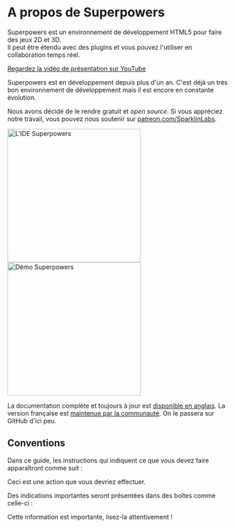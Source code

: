 # A propos de Superpowers

Superpowers est un environnement de développement HTML5 pour faire des jeux 2D et 3D.  
Il peut être étendu avec des plugins et vous pouvez l'utiliser en collaboration temps réel.

[Regardez la vidéo de présentation sur YouTube](https://www.youtube.com/watch?v=NTkQIZlLR7g)

Superpowers est en développement depuis plus d'un an.
C'est déjà un très bon environnement de développement mais il est encore en constante évolution.

Nous avons décidé de le rendre gratuit et <i>open source</i>.
Si vous appréciez notre travail, vous pouvez nous soutenir sur <a href="https://patreon.com/SparklinLabs" target="_blank">patreon.com/SparklinLabs</a>.  

<a href="http://superpowers-html5.com/" target="_blank">
  <img src="http://i.imgur.com/jdtBCpV.png" alt="L'IDE Superpowers" height="300" /> 
  <img src="http://i.imgur.com/rDSabRb.gif" alt="Démo Superpowers" height="300" />
</a>

La documentation complète et toujours à jour est [disponible en anglais](/en/).
La version française est [maintenue par la communauté](http://bitbucket.org/superpowers/docs.sparklinlabs.com).
On le passera sur GitHub d'ici peu.

## Conventions

Dans ce guide, les instructions qui indiquent ce que vous devez faire apparaîtront comme suit :

<div class="action">
  <p>Ceci est une action que vous devriez effectuer.
</div>

Des indications importantes seront présentées dans des boîtes comme celle-ci :

<div class="note">
  <p>Cette information est importante, lisez-la attentivement !
</div>
